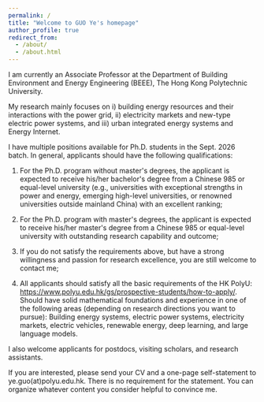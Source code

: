 ```yaml
---
permalink: /
title: "Welcome to GUO Ye's homepage"
author_profile: true
redirect_from: 
  - /about/
  - /about.html
---
```

I am currently an Associate Professor at the Department of Building Environment and Energy Engineering (BEEE), The Hong Kong Polytechnic University. 

My research mainly focuses on i) building energy resources and their interactions with the power grid, ii) electricity markets and new-type electric power systems, and iii) urban integrated energy systems and Energy Internet. 



I have multiple positions available for Ph.D. students in the Sept. 2026 batch. In general, applicants should have the following qualifications:

1) For the Ph.D. program without master's degrees, the applicant is expected to receive his/her bachelor's degree from a Chinese 985 or equal-level university (e.g., universities with exceptional strengths in power and energy, emerging high-level universities, or renowned universities outside mainland China) with an excellent ranking;
  
2) For the Ph.D. program with master's degrees, the applicant is expected to receive his/her master's degree from a Chinese 985 or equal-level university with outstanding research capability and outcome;
   
3) If you do not satisfy the requirements above, but have a strong willingness and passion for research excellence, you are still welcome to contact me;
   
4) All applicants should satisfy all the basic requirements of the HK PolyU: https://www.polyu.edu.hk/gs/prospective-students/how-to-apply/. Should have solid mathematical foundations and experience in one of the following areas (depending on research directions you want to pursue): Building energy systems, electric power systems, electricity markets, electric vehicles, renewable energy, deep learning, and large language models.

I also welcome applicants for postdocs, visiting scholars, and research assistants.

If you are interested, please send your CV and a one-page self-statement to ye.guo(at)polyu.edu.hk. There is no requirement for the statement. You can organize whatever content you consider helpful to convince me. 

